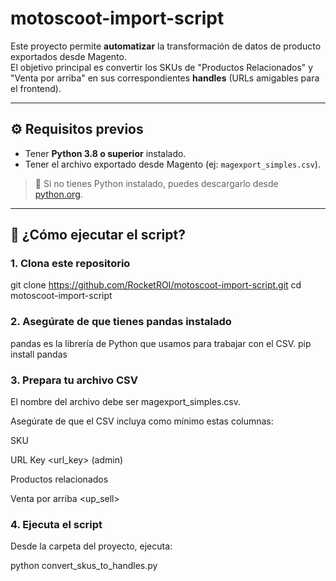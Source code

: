 # motoscoot-import-script

Este proyecto permite **automatizar** la transformación de datos de producto exportados desde Magento.  
El objetivo principal es convertir los SKUs de "Productos Relacionados" y "Venta por arriba" en sus correspondientes **handles** (URLs amigables para el frontend).

---

## ⚙️ Requisitos previos

- Tener **Python 3.8 o superior** instalado.
- Tener el archivo exportado desde Magento (ej: `magexport_simples.csv`).

> 📌 Si no tienes Python instalado, puedes descargarlo desde [python.org](https://www.python.org/downloads/).

---

## 🚀 ¿Cómo ejecutar el script?

### 1. Clona este repositorio

git clone https://github.com/RocketROI/motoscoot-import-script.git
cd motoscoot-import-script

### 2. Asegúrate de que tienes pandas instalado

pandas es la librería de Python que usamos para trabajar con el CSV.
pip install pandas

### 3. Prepara tu archivo CSV

El nombre del archivo debe ser magexport_simples.csv.

Asegúrate de que el CSV incluya como mínimo estas columnas:

SKU <sku>

URL Key <url_key> (admin)

Productos relacionados <relation>

Venta por arriba <up_sell>

### 4. Ejecuta el script

Desde la carpeta del proyecto, ejecuta:

python convert_skus_to_handles.py
